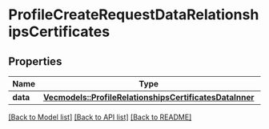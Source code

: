 # ProfileCreateRequestDataRelationshipsCertificates

## Properties

Name | Type | Description | Notes
------------ | ------------- | ------------- | -------------
**data** | [**Vec<models::ProfileRelationshipsCertificatesDataInner>**](Profile_relationships_certificates_data_inner.md) |  | 

[[Back to Model list]](../README.md#documentation-for-models) [[Back to API list]](../README.md#documentation-for-api-endpoints) [[Back to README]](../README.md)


